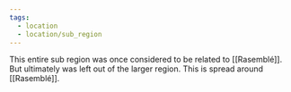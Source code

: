 ```yaml
---
tags:
  - location
  - location/sub_region
---
```

This entire sub region was once considered to be related to [[Rasemblé]]. But ultimately was left out of the larger region. This is spread around [[Rasemblé]].